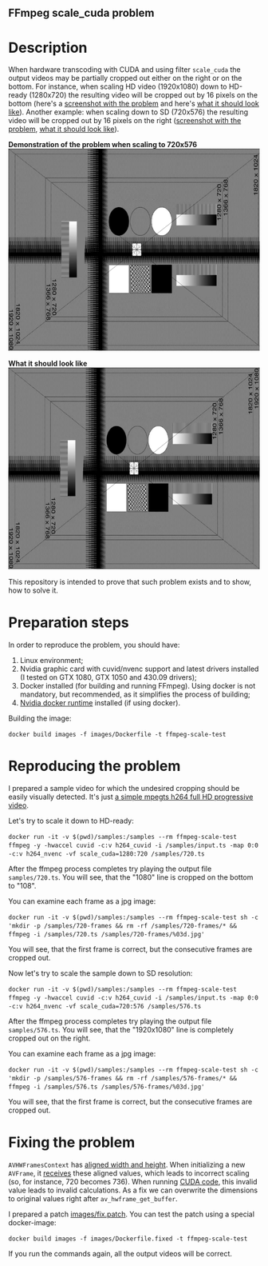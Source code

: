 FFmpeg scale_cuda problem
---

# <a name="about"></a>Description

When hardware transcoding with CUDA and using filter `scale_cuda` the output videos may be partially cropped out either on the right or on the bottom.
For instance, when scaling HD video (1920x1080) down to HD-ready (1280x720) the resulting video will be cropped out by 16 pixels on the bottom (here's a [screenshot with the problem](https://raw.githubusercontent.com/Svechnikov/ffmpeg-scale-cuda-problem/master/screenshots/720/002.png) and here's [what it should look like](https://raw.githubusercontent.com/Svechnikov/ffmpeg-scale-cuda-problem/master/screenshots/720-fixed/002.png)).
Another example: when scaling down to SD (720x576) the resulting video will be cropped out by 16 pixels on the right ([screenshot with the problem](https://raw.githubusercontent.com/Svechnikov/ffmpeg-scale-cuda-problem/master/screenshots/576/002.png), [what it should look like](https://raw.githubusercontent.com/Svechnikov/ffmpeg-scale-cuda-problem/master/screenshots/576-fixed/002.png)).

**Demonstration of the problem when scaling to 720x576**
![Demonstration of the problem](https://raw.githubusercontent.com/Svechnikov/ffmpeg-scale-cuda-problem/master/screenshots/576/002.png)

**What it should look like**
![What it should look like](https://raw.githubusercontent.com/Svechnikov/ffmpeg-scale-cuda-problem/master/screenshots/576-fixed/002.png)

This repository is intended to prove that such problem exists and to show, how to solve it.

# <a name="preparing"></a>Preparation steps

In order to reproduce the problem, you should have:

1. Linux environment;
2. Nvidia graphic card with cuvid/nvenc support and latest drivers installed (I tested on GTX 1080, GTX 1050 and 430.09 drivers);
3. Docker installed (for building and running FFmpeg). Using docker is not mandatory, but recommended, as it simplifies the process of building;
4. [Nvidia docker runtime](https://github.com/NVIDIA/nvidia-docker/) installed (if using docker).

Building the image:

`docker build images -f images/Dockerfile -t ffmpeg-scale-test`

# <a name="running"></a>Reproducing the problem

I prepared a sample video for which the undesired cropping should be easily visually detected. It's just [a simple mpegts h264 full HD progressive video](https://raw.githubusercontent.com/Svechnikov/ffmpeg-scale-cuda-problem/master/samples/input.ts).

Let's try to scale it down to HD-ready:

`docker run -it -v $(pwd)/samples:/samples --rm ffmpeg-scale-test ffmpeg -y -hwaccel cuvid -c:v h264_cuvid -i /samples/input.ts -map 0:0 -c:v h264_nvenc -vf scale_cuda=1280:720 /samples/720.ts`

After the ffmpeg process completes try playing the output file `samples/720.ts`.
You will see, that the "1080" line is cropped on the bottom to "108".

You can examine each frame as a jpg image:

`docker run -it -v $(pwd)/samples:/samples --rm ffmpeg-scale-test sh -c 'mkdir -p /samples/720-frames && rm -rf /samples/720-frames/* && ffmpeg -i /samples/720.ts /samples/720-frames/%03d.jpg'`

You will see, that the first frame is correct, but the consecutive frames are cropped out.

Now let's try to scale the sample down to SD resolution:

`docker run -it -v $(pwd)/samples:/samples --rm ffmpeg-scale-test ffmpeg -y -hwaccel cuvid -c:v h264_cuvid -i /samples/input.ts -map 0:0 -c:v h264_nvenc -vf scale_cuda=720:576 /samples/576.ts`

After the ffmpeg process completes try playing the output file `samples/576.ts`.
You will see, that the "1920x1080" line is completely cropped out on the right.

You can examine each frame as a jpg image:

`docker run -it -v $(pwd)/samples:/samples --rm ffmpeg-scale-test sh -c 'mkdir -p /samples/576-frames && rm -rf /samples/576-frames/* && ffmpeg -i /samples/576.ts /samples/576-frames/%03d.jpg'`

You will see, that the first frame is correct, but the consecutive frames are cropped out.

# <a name="running"></a>Fixing the problem

`AVHWFramesContext` has [aligned width and height](https://github.com/FFmpeg/FFmpeg/blob/master/libavfilter/vf_scale_cuda.c#L162).
When initializing a new `AVFrame`, it [receives](https://github.com/FFmpeg/FFmpeg/blob/master/libavfilter/vf_scale_cuda.c#L462) these aligned values, which leads to incorrect scaling (so, for instance, 720 becomes 736).
When running [CUDA code](https://github.com/FFmpeg/FFmpeg/blob/master/libavfilter/vf_scale_cuda.cu#L27), this invalid value leads to invalid calculations.
As a fix we can overwrite the dimensions to original values right after `av_hwframe_get_buffer`.

I prepared a patch [images/fix.patch](https://github.com/Svechnikov/ffmpeg-scale-cuda-problem/blob/master/images/fix.patch). You can test the patch using a special docker-image:

`docker build images -f images/Dockerfile.fixed -t ffmpeg-scale-test`

If you run the commands again, all the output videos will be correct.
